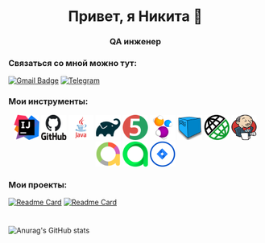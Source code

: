 <h1 align="center"> Привет, я Никита 👋</h1>
<h3 align="center"> QA инженер </h3>

### Связаться со мной можно тут:
[![Gmail Badge](https://img.shields.io/badge/-gmail-c14438?style=flat&logo=Gmail&logoColor=white&link=mailto:tarabne@gmail.com)](mailto:tarabne@gmail.com)
[![Telegram](https://img.shields.io/badge/-telegram-red?color=blue&logo=telegram&logoColor=white)](https://t.me/tarabne)

### Мои инструменты:

<div align="center">
<a href="https://www.jetbrains.com/idea/"><img alt="InteliJ IDEA" height="50" src="images/icons/IntelliJ_IDEA.png" width="50"/></a>
<a href="https://github.com/"><img alt="GitHub" height="50" src="images/icons/GitHub.png" width="50"/></a>  
<a href="https://www.java.com/"><img alt="Java" height="50" src="images/icons/Java_logo.png" width="50"/></a>
<a href="https://gradle.org/"><img alt="Gradle" height="50" src="images/icons/Gradle.png" width="50"/></a>  
<a href="https://junit.org/junit5/"><img alt="JUnit 5" height="50" src="images/icons/JUnit5.png" width="50"/></a>
<a href="https://selenide.org/"><img alt="Selenide" height="50" src="images/icons/Selenide.png" width="50"/></a>
<a href="https://aerokube.com/selenoid/"><img alt="Selenoid" height="50" src="images/icons/Selenoid.png" width="50"/></a>
<a href="https://rest-assured.io/"><img alt="RestAssured" height="50" src="images/icons/RestAssured.png" width="50"/></a>
<a href="https://www.jenkins.io/"><img alt="Jenkins" height="50" src="images/icons/Jenkins.png" width="50"/></a>
<a href="https://github.com/allure-framework/"><img alt="Allure Report" height="50" src="images/icons/AllureReports.png" width="50"/></a>
<a href="https://qameta.io/"><img alt="Allure TestOps" height="50" src="images/icons/AllureTestOps.svg" width="50"/></a>
<a href="https://www.atlassian.com/software/jira"><img alt="Jira" height="50" src="images/icons/Jira.png" width="50"/></a>  
</div>

### Мои проекты:

[![Readme Card](https://github-readme-stats.vercel.app/api/pin/?username=tarabne&repo=fw_maxidom_ui_tests&theme=shadow_red)](https://github.com/tarabne/fw_maxidom_ui_tests) [![Readme Card](https://github-readme-stats.vercel.app/api/pin/?username=tarabne&repo=fw_reqres_api_tests&theme=shadow_green)](https://github.com/tarabne/fw_reqres_api_tests)

#    
###  

![Anurag's GitHub stats](https://github-readme-stats.vercel.app/api?username=tarabne&theme=shadow_blue&show_icons=true)
<!--
**tarabne/tarabne** is a ✨ _special_ ✨ repository because its `README.md` (this file) appears on your GitHub profile.

Here are some ideas to get you started:

- 🔭 I’m currently working on ...
- 🌱 I’m currently learning ...
- 👯 I’m looking to collaborate on ...
- 🤔 I’m looking for help with ...
- 💬 Ask me about ...
- 📫 How to reach me: ...
- 😄 Pronouns: ...
- ⚡ Fun fact: ...
-->
